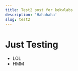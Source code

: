 ```yaml
---
title: Test2 post for kekwlabs
description: 'Hahahaha'
slug: test2
---
```

# Just Testing

- LOL
- HMM